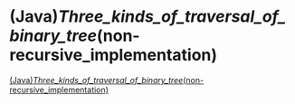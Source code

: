 # (Java)_Three_kinds_of_traversal_of_binary_tree_(non-recursive_implementation)
[(Java)_Three_kinds_of_traversal_of_binary_tree_(non-recursive_implementation)](https://aiwithcloud.com/?p=1789)